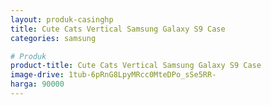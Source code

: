```yaml
---
layout: produk-casinghp
title: Cute Cats Vertical Samsung Galaxy S9 Case
categories: samsung

# Produk
product-title: Cute Cats Vertical Samsung Galaxy S9 Case
image-drive: 1tub-6pRnG8LpyMRcc0MteDPo_sSe5RR-
harga: 90000
---
```

